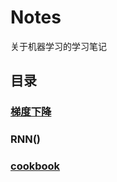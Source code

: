# Notes
关于机器学习的学习笔记

## 目录
### [梯度下降](/Notes/梯度下降.md)

### RNN()

### [cookbook](/Notes/cookbook.md)


    